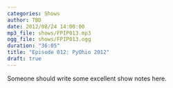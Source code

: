 ```yaml
---
categories: Shows
author: TBD
date: 2012/08/24 14:00:00
mp3_file: shows/FPIP013.mp3
ogg_file: shows/FPIP013.ogg
duration: "36:05"
title: "Episode 012: PyOhio 2012"
draft: true
---
```

Someone should write some excellent show notes here.
